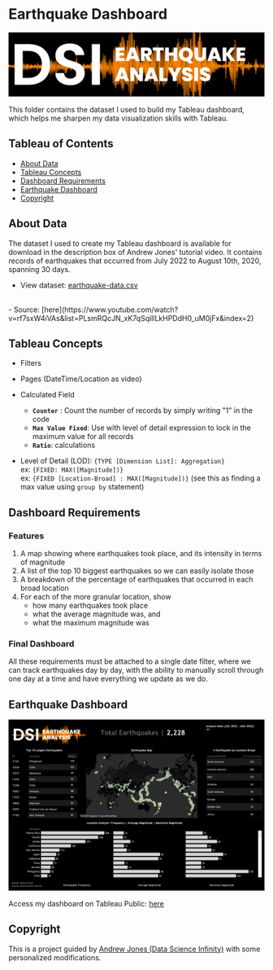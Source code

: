 # Earthquake Dashboard
<img src = "https://github.com/chanronnie/Tableau/blob/main/earthquake/image/DSI%20Earthquake%20Logo.png">

This folder contains the dataset I used to build my Tableau dashboard, which helps me sharpen my data visualization skills with Tableau.

## Tableau of Contents
* [About Data](about-data)
* [Tableau Concepts](#tableau-concepts)
* [Dashboard Requirements](#dashboard-requirements)
* [Earthquake Dashboard](#earthquake-dashboard)
* [Copyright](#copyright)

## About Data
The dataset I used to create my Tableau dashboard is available for download in the description box of Andrew Jones' tutorial video. It contains records of earthquakes that occurred from July 2022 to August 10th, 2020, spanning 30 days.

- View dataset: [earthquake-data.csv](https://github.com/chanronnie/Tableau/blob/main/earthquake/earthquake-data.csv)
</br>
- Source: [here](https://www.youtube.com/watch?v=rf7sxW4iVAs&list=PLsmRQcJN_xK7qSqillLkHPDdH0_uM0jFx&index=2)


## Tableau Concepts

- Filters
- Pages (DateTime/Location as video)
- Calculated Field 

    - **`Counter`** : Count the number of records by simply writing "1" in the code
    - **`Max Value Fixed`**: Use with level of detail expression to lock in the maximum value for all records
    - **`Ratio`**: calculations

- Level of Detail (LOD): `{TYPE [Dimension List]: Aggregation}`</br> ex: `{FIXED: MAX([Magnitude])}`
</br> ex: `{FIXED [Location-Broad] : MAX([Magnitude])}` (see this as finding a max value using `group by` statement)

## Dashboard Requirements
### Features
1. A map showing where earthquakes took place, and its intensity in terms of magnitude
2. A list of the top 10 biggest earthquakes so we can easily isolate those
3. A breakdown of the percentage of earthquakes that occurred in each broad location
4. For each of the more granular location, show 
    - how many earthquakes took place
    - what the average magnitude was, and 
    - what the maximum magnitude was
### Final Dashboard
All these requirements must be attached to a single date filter, where we can track earthquakes day by day, with the ability to manually scroll through one day at a time and have everything we update as we do.

## Earthquake Dashboard
<img src = "https://github.com/chanronnie/Tableau/blob/main/earthquake/image/tableau_earthquake.png">

Access my dashboard on Tableau Public: [here](https://public.tableau.com/views/DSEarthquakeTracker/DSEarthquakeTracker?:language=en-US&:display_count=n&:origin=viz_share_link)

## Copyright
This is a project guided by [Andrew Jones (Data Science Infinity)](https://www.youtube.com/@andrew-jones-data-science) with some personalized modifications.